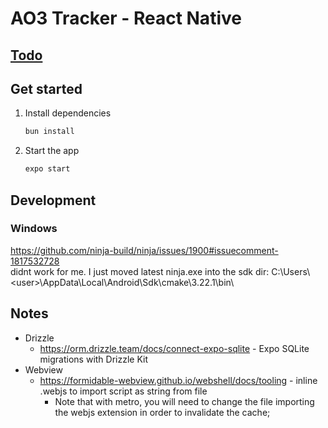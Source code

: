 # AO3 Tracker - React Native

## [Todo](TODO.md)

## Get started

1. Install dependencies

   ```bash
   bun install
   ```

2. Start the app

   ```bash
   expo start
   ```

## Development

### Windows

https://github.com/ninja-build/ninja/issues/1900#issuecomment-1817532728 \
didnt work for me. I just moved latest ninja.exe into the sdk dir:
C:\\Users\\\<user\>\\AppData\\Local\\Android\\Sdk\\cmake\\3.22.1\\bin\\

## Notes

- Drizzle
    - https://orm.drizzle.team/docs/connect-expo-sqlite - Expo SQLite migrations with Drizzle Kit
- Webview
    - https://formidable-webview.github.io/webshell/docs/tooling - inline .webjs to import script as string from file
        - Note that with metro, you will need to change the file importing the webjs extension in order to invalidate
          the cache;